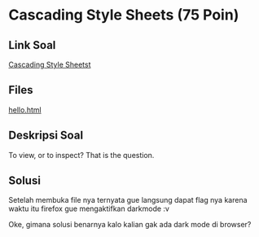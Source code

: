 # Cascading Style Sheets (75 Poin)

## Link Soal

[Cascading Style Sheetst](http://152.118.201.254:8000/challenges#Cascading%20Style%20Sheets)

## Files

[hello.html](https://github.com/gagahpangeran/Netsos-Fortnight-2018/tree/master/misc/cascading-style-sheets/files/hello.html)

## Deskripsi Soal

To view, or to inspect? That is the question.

## Solusi

Setelah membuka file nya ternyata gue langsung dapat flag nya karena waktu itu firefox gue mengaktifkan darkmode :v

Oke, gimana solusi benarnya kalo kalian gak ada dark mode di browser?
